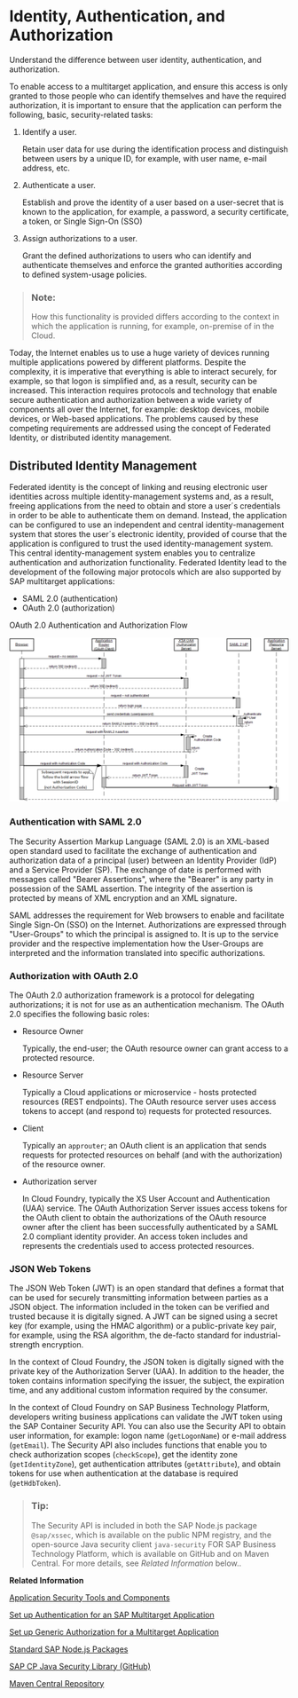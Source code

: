 <!-- loiobcf95f78ce254b42bbe1efc4d29c0f24 -->

# Identity, Authentication, and Authorization

Understand the difference between user identity, authentication, and authorization.

To enable access to a multitarget application, and ensure this access is only granted to those people who can identify themselves and have the required authorization, it is important to ensure that the application can perform the following, basic, security-related tasks:

1.  Identify a user.

    Retain user data for use during the identification process and distinguish between users by a unique ID, for example, with user name, e-mail address, etc.

2.  Authenticate a user.

    Establish and prove the identity of a user based on a user-secret that is known to the application, for example, a password, a security certificate, a token, or Single Sign-On \(SSO\)

3.  Assign authorizations to a user.

    Grant the defined authorizations to users who can identify and authenticate themselves and enforce the granted authorities according to defined system-usage policies.


> ### Note:  
> How this functionality is provided differs according to the context in which the application is running, for example, on-premise of in the Cloud.

Today, the Internet enables us to use a huge variety of devices running multiple applications powered by different platforms. Despite the complexity, it is imperative that everything is able to interact securely, for example, so that logon is simplified and, as a result, security can be increased. This interaction requires protocols and technology that enable secure authentication and authorization between a wide variety of components all over the Internet, for example: desktop devices, mobile devices, or Web-based applications. The problems caused by these competing requirements are addressed using the concept of Federated Identity, or distributed identity management.



<a name="loiobcf95f78ce254b42bbe1efc4d29c0f24__section_vhw_2k2_jbb"/>

## Distributed Identity Management

Federated identity is the concept of linking and reusing electronic user identities across multiple identity-management systems and, as a result, freeing applications from the need to obtain and store a user´s credentials in order to be able to authenticate them on demand. Instead, the application can be configured to use an independent and central identity-management system that stores the user´s electronic identity, provided of course that the application is configured to trust the used identity-management system. This central identity-management system enables you to centralize authentication and authorization functionality. Federated Identity lead to the development of the following major protocols which are also supported by SAP multitarget applications:

-   SAML 2.0 \(authentication\)
-   OAuth 2.0 \(authorization\)

  
  
<a name="loiobcf95f78ce254b42bbe1efc4d29c0f24__fig_xk5_wym_jbb"/>OAuth 2.0 Authentication and Authorization Flow

 ![OAuth2 authentication and authorization flow in SAP multitarget apps](images/XSA_Security_OAuth2_Flow_d8027d2.png "OAuth 2.0 Authentication and Authorization Flow") 



### Authentication with SAML 2.0

The Security Assertion Markup Language \(SAML 2.0\) is an XML-based open standard used to facilitate the exchange of authentication and authorization data of a principal \(user\) between an Identity Provider \(IdP\) and a Service Provider \(SP\). The exchange of date is performed with messages called "Bearer Assertions", where the "Bearer" is any party in possession of the SAML assertion. The integrity of the assertion is protected by means of XML encryption and an XML signature.

SAML addresses the requirement for Web browsers to enable and facilitate Single Sign-On \(SSO\) on the Internet. Authorizations are expressed through "User-Groups" to which the principal is assigned to. It is up to the service provider and the respective implementation how the User-Groups are interpreted and the information translated into specific authorizations.



### Authorization with OAuth 2.0

The OAuth 2.0 authorization framework is a protocol for delegating authorizations; it is not for use as an authentication mechanism. The OAuth 2.0 specifies the following basic roles:

-   Resource Owner 

    Typically, the end-user; the OAuth resource owner can grant access to a protected resource.

-   Resource Server

    Typically a Cloud applications or microservice - hosts protected resources \(REST endpoints\). The OAuth resource server uses access tokens to accept \(and respond to\) requests for protected resources.

-   Client

    Typically an `approuter`; an OAuth client is an application that sends requests for protected resources on behalf \(and with the authorization\) of the resource owner.

-   Authorization server

    In Cloud Foundry, typically the XS User Account and Authentication \(UAA\) service. The OAuth Authorization Server issues access tokens for the OAuth client to obtain the authorizations of the OAuth resource owner after the client has been successfully authenticated by a SAML 2.0 compliant identity provider. An access token includes and represents the credentials used to access protected resources.




### JSON Web Tokens

The JSON Web Token \(JWT\) is an open standard that defines a format that can be used for securely transmitting information between parties as a JSON object. The information included in the token can be verified and trusted because it is digitally signed. A JWT can be signed using a secret key \(for example, using the HMAC algorithm\) or a public-private key pair, for example, using the RSA algorithm, the de-facto standard for industrial-strength encryption.

In the context of Cloud Foundry, the JSON token is digitally signed with the private key of the Authorization Server \(UAA\). In addition to the header, the token contains information specifying the issuer, the subject, the expiration time, and any additional custom information required by the consumer.

In the context of Cloud Foundry on SAP Business Technology Platform, developers writing business applications can validate the JWT token using the SAP Container Security API. You can also use the Security API to obtain user information, for example: logon name \(`getLogonName`\) or e-mail address \(`getEmail`\). The Security API also includes functions that enable you to check authorization scopes \(`checkScope`\), get the identity zone \(`getIdentityZone`\), get authentication attributes \(`getAttribute`\), and obtain tokens for use when authentication at the database is required \(`getHdbToken`\).

> ### Tip:  
> The Security API is included in both the SAP Node.js package `@sap/xssec`, which is available on the public NPM registry, and the open-source Java security client `java-security` FOR SAP Business Technology Platform, which is available on GitHub and on Maven Central. For more details, see *Related Information* below..

**Related Information**  


[Application Security Tools and Components](application-security-tools-and-components-a004e4f.md "Setting up security for multitarget applications involves multiple tasks and multiple tools and components.")

[Set up Authentication for an SAP Multitarget Application](set-up-authentication-for-an-sap-multitarget-application-21a9831.md "Define the authentication model for your multitarget application.")

[Set up Generic Authorization for a Multitarget Application](set-up-generic-authorization-for-a-multitarget-application-c8c578e.md "Define an authorization model for your multitarget application and configure generic authorization for any application end point (route path).")

[Standard SAP Node.js Packages](../060-HANA-Cloud-DB-Dev-App-Code/standard-sap-node-js-packages-5451327.md "A collection of Node.js packages developed by SAP is provided to help you develop Node.js applications for Cloud Foundry and SAP HANA Cloud.")

[SAP CP Java Security Library \(GitHub\)](https://github.com/SAP/cloud-security-xsuaa-integration/tree/master/java-security#configuration)

[Maven Central Repository](https://mvnrepository.com/search?q=SAP&d=com.sap)

